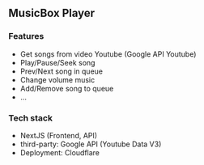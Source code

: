 ## MusicBox Player

### Features

- Get songs from video Youtube (Google API Youtube)
- Play/Pause/Seek song
- Prev/Next song in queue
- Change volume music
- Add/Remove song to queue
- ...

### Tech stack

- NextJS (Frontend, API)
- third-party: Google API (Youtube Data V3)
- Deployment: Cloudflare
